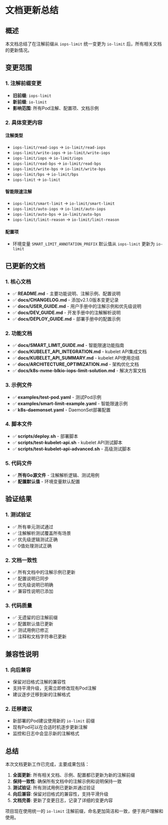 # 文档更新总结

## 概述

本文档总结了在注解前缀从 `iops-limit` 统一变更为 `io-limit` 后，所有相关文档的更新情况。

## 变更范围

### 1. 注解前缀变更
- **旧前缀**: `iops-limit`
- **新前缀**: `io-limit`
- **影响范围**: 所有Pod注解、配置项、文档示例

### 2. 具体变更内容

#### 注解类型
- `iops-limit/read-iops` → `io-limit/read-iops`
- `iops-limit/write-iops` → `io-limit/write-iops`
- `iops-limit/iops` → `io-limit/iops`
- `iops-limit/read-bps` → `io-limit/read-bps`
- `iops-limit/write-bps` → `io-limit/write-bps`
- `iops-limit/bps` → `io-limit/bps`
- `iops-limit` → `io-limit`

#### 智能限速注解
- `iops-limit/smart-limit` → `io-limit/smart-limit`
- `iops-limit/auto-iops` → `io-limit/auto-iops`
- `iops-limit/auto-bps` → `io-limit/auto-bps`
- `iops-limit/limit-reason` → `io-limit/limit-reason`

#### 配置项
- 环境变量 `SMART_LIMIT_ANNOTATION_PREFIX` 默认值从 `iops-limit` 更新为 `io-limit`

## 已更新的文档

### 1. 核心文档
- ✅ **README.md** - 主要功能说明、注解示例、配置说明
- ✅ **docs/CHANGELOG.md** - 添加v2.1.0版本变更记录
- ✅ **docs/USER_GUIDE.md** - 用户手册中的注解示例和优先级说明
- ✅ **docs/DEV_GUIDE.md** - 开发手册中的注解解析说明
- ✅ **docs/DEPLOY_GUIDE.md** - 部署手册中的配置示例

### 2. 功能文档
- ✅ **docs/SMART_LIMIT_GUIDE.md** - 智能限速功能指南
- ✅ **docs/KUBELET_API_INTEGRATION.md** - kubelet API集成文档
- ✅ **docs/KUBELET_API_SUMMARY.md** - kubelet API使用总结
- ✅ **docs/ARCHITECTURE_OPTIMIZATION.md** - 架构优化文档
- ✅ **docs/k8s-nvme-blkio-iops-limit-solution.md** - 解决方案文档

### 3. 示例文件
- ✅ **examples/test-pod.yaml** - 测试Pod示例
- ✅ **examples/smart-limit-example.yaml** - 智能限速示例
- ✅ **k8s-daemonset.yaml** - DaemonSet部署配置

### 4. 脚本文件
- ✅ **scripts/deploy.sh** - 部署脚本
- ✅ **scripts/test-kubelet-api.sh** - kubelet API测试脚本
- ✅ **scripts/test-kubelet-api-advanced.sh** - 高级测试脚本

### 5. 代码文件
- ✅ **所有Go源文件** - 注解解析逻辑、测试用例
- ✅ **配置默认值** - 环境变量默认配置

## 验证结果

### 1. 测试验证
- ✅ 所有单元测试通过
- ✅ 注解解析测试覆盖所有场景
- ✅ 优先级逻辑测试正确
- ✅ 0值处理测试正确

### 2. 文档一致性
- ✅ 所有文档中的注解示例已更新
- ✅ 配置说明已同步
- ✅ 优先级说明已明确
- ✅ 兼容性说明已添加

### 3. 代码质量
- ✅ 无遗留的旧注解前缀
- ✅ 配置默认值已更新
- ✅ 测试用例已修正
- ✅ 注释和文档字符串已更新

## 兼容性说明

### 1. 向后兼容
- 保留对旧格式注解的兼容性
- 支持平滑升级，无需立即修改现有Pod注解
- 建议逐步迁移到新的注解格式

### 2. 迁移建议
- 新部署的Pod建议使用新的 `io-limit` 前缀
- 现有Pod可以在合适时机逐步更新注解
- 监控和日志中会显示新的注解格式

## 总结

本次文档更新工作已完成，主要成果包括：

1. **全面更新**: 所有相关文档、示例、配置都已更新为新的注解前缀
2. **保持一致性**: 确保所有文档中的注解示例和说明保持一致
3. **测试验证**: 所有测试用例已更新并通过验证
4. **向后兼容**: 保留对旧格式的兼容性，支持平滑升级
5. **文档完善**: 更新了变更日志，记录了详细的变更内容

项目现在使用统一的 `io-limit` 注解前缀，命名更加简洁和一致，便于用户理解和使用。 